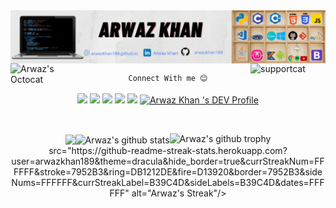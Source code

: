 <img align="center" alt="Arwaz's banner"  src="https://github.com/arwazkhan189/arwazkhan189/blob/master/ARWAZ%20KHAN.gif" />
<img align="left" alt="Arwaz's Octocat"  width='120px' src="https://github.com/arwazkhan189/my-images/blob/main/octocat/unnamed.png" />
<img align="right" alt="supportcat"  width='120px' src="https://github.com/arwazkhan189/my-images/blob/main/octocat/supportcat.png" />

<p align="center">
<code>Connect With me 😊</code><br><br>
<a href="https://www.linkedin.com/in/arwaz-khan-bb52a1134/"><img src="https://img.shields.io/badge/-Arwaz%20Khan-0077B5?style=flat&logo=Linkedin&logoColor=white"/></a>
<a href="https://instagram.com/iamarwaz"><img src="https://img.shields.io/badge/-@arwazkhan189-E4405F?style=flat&logo=Instagram&logoColor=white"/></a>
<a href="https://www.facebook.com/arwazkhan189"><img src="https://img.shields.io/badge/-Arwaz%20Khan-1877F2?style=flat&logo=Facebook&logoColor=white"/></a>
<a href="mailto:arwazkhan189@gmail.com"><img src="https://img.shields.io/badge/-arwazkhan189@gmail.com-D14836?style=flat&logo=Gmail&logoColor=white"/></a>
<a href="https://twitter.com/arwazkhan189"><img src="https://img.shields.io/badge/-@arwazkhan189-informational?style=flat&logo=Twitter&logoColor=white"/></a>
<a href="https://dev.to/arwazkhan189" ><img src="https://d2fltix0v2e0sb.cloudfront.net/dev-badge.svg"  alt="Arwaz Khan 's DEV Profile"  width="20px"></a>
</p><br>

<p align="center">
  <img align="center" src="https://github-readme-stats.vercel.app/api/top-langs/?username=arwazkhan189&theme=jolly&line_height=10&hide_langs_below=1&layout=compact" /><img align="center" src="https://github-readme-stats.vercel.app/api?username=arwazkhan189&show_icons=true&theme=jolly&line_height=20" alt="Arwaz's github stats"/><img  
  <img width=800 src="https://github-profile-trophy.vercel.app/?username=arwazkhan189&column=7&theme=dracula&no-frame=true" alt="Arwaz's github trophy"/> <br>
  src="https://github-readme-streak-stats.herokuapp.com?user=arwazkhan189&theme=dracula&hide_border=true&currStreakNum=FFFFFF&stroke=7952B3&ring=DB1212DE&fire=D13920&border=7952B3&sideNums=FFFFFF&currStreakLabel=B39C4D&sideLabels=B39C4D&dates=FFFFFF" alt="Arwaz's Streak"/> <br>
</p>
